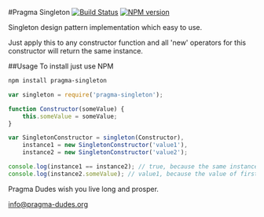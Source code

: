#Pragma Singleton [![Build Status](https://secure.travis-ci.org/pragma-dudes/pragma-singleton.png)](http://travis-ci.org/pragma-dudes/pragma-singleton) [![NPM version](https://badge.fury.io/js/pragma-singleton.png)](http://badge.fury.io/js/pragma-singleton)

Singleton design pattern implementation which easy to use.

Just apply this to any constructor function and all 'new' operators for this constructor will return the same instance.

##Usage
To install just use NPM

```bash
npm install pragma-singleton
```

```javascript
var singleton = require('pragma-singleton');

function Constructor(someValue) {
	this.someValue = someValue;
}

var SingletonConstructor = singleton(Constructor),
	instance1 = new SingletonConstructor('value1'),
	instance2 = new SingletonConstructor('value2');

console.log(instance1 == instance2); // true, because the same instance
console.log(instance2.someValue); // value1, because the value of first created instance

```

Pragma Dudes wish you live long and prosper.

<info@pragma-dudes.org>
